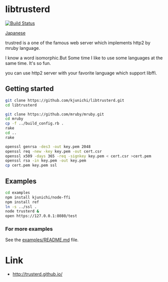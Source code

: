 # libtrusterd

[![Build Status](https://travis-ci.org/trusterd/libtrusterd.svg?branch=master)](https://travis-ci.org/trusterd/libtrusterd)

[Japanese](README.ja.md)

trustred is a one of the famous web server which implements http2 by mruby language.

I know a word isomorphic.But Some time I like to use some languages at the same time.
It's so fun.

you can use http2 server with your favorite language which support libffi.


## Getting started

```bash
git clone https://github.com/kjunichi/libtrusterd.git
cd libtrusterd
```

```bash
git clone https://github.com/mruby/mruby.git
cd mruby
cp -f ../build_config.rb .
rake
cd ..
rake
```

``` bash
openssl genrsa -des3 -out key.pem 2048
openssl req -new -key key.pem -out cert.csr
openssl x509 -days 365 -req -signkey key.pem < cert.csr >cert.pem
openssl rsa -in key.pem -out key.pem
cp cert.pem key.pem ssl
```

## Examples

```bash
cd examples
npm install kjunichi/node-ffi
npm install ref
ln -s ../ssl .
node trusterd &
open https://127.0.0.1:8080/test
```
### For more examples

See the [examples/README.md](examples/README.md) file.

# Link

- http://trusterd.github.io/
